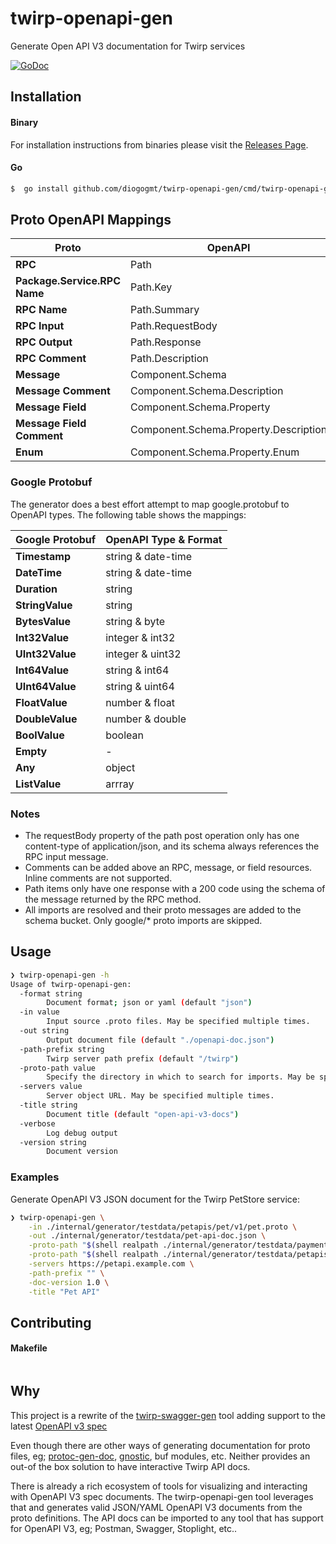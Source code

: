 # twirp-openapi-gen
Generate Open API V3 documentation for Twirp services

[![GoDoc](https://img.shields.io/badge/godoc-reference-5272B4.svg?style=for-the-badge)](https://godoc.org/github.com/blockthrough/twirp-openapi-gen)


## Installation

#### Binary

For installation instructions from binaries please visit the [Releases Page](https://diogogmt/twirp-openapi-gen/releases).

#### Go

```bash
$  go install github.com/diogogmt/twirp-openapi-gen/cmd/twirp-openapi-gen@latest
```

## Proto OpenAPI Mappings

| Proto                        | OpenAPI                               |
|------------------------------|---------------------------------------|
| **RPC**                      | Path                                  |
| **Package.Service.RPC Name** | Path.Key                              |
| **RPC Name**                 | Path.Summary                          |
| **RPC Input**                | Path.RequestBody                      |
| **RPC Output**               | Path.Response                         |
| **RPC Comment**              | Path.Description                      |
| **Message**                  | Component.Schema                      |
| **Message Comment**          | Component.Schema.Description          |
| **Message Field**            | Component.Schema.Property             |
| **Message Field Comment**    | Component.Schema.Property.Description |
| **Enum**                     | Component.Schema.Property.Enum        |


### Google Protobuf

The generator does a best effort attempt to map google.protobuf to OpenAPI types. The following table shows the mappings:

| Google Protobuf | OpenAPI Type & Format |
|-----------------|-----------------------|
| **Timestamp**   | string & date-time    |
| **DateTime**    | string & date-time    |
| **Duration**    | string                |
| **StringValue** | string                |
| **BytesValue**  | string & byte         |
| **Int32Value**  | integer & int32       |
| **UInt32Value** | integer & uint32      |
| **Int64Value**  | string & int64        |
| **UInt64Value** | string & uint64       |
| **FloatValue**  | number & float        |
| **DoubleValue** | number & double       |
| **BoolValue**   | boolean               |
| **Empty**       | -                     |
| **Any**         | object                |
| **ListValue**   | arrray                |


### Notes
* The requestBody property of the path post operation only has one content-type of application/json, and its schema always references the RPC input message.
* Comments can be added above an RPC, message, or field resources. Inline comments are not supported.
* Path items only have one response with a 200 code using the schema of the message returned by the RPC method.
* All imports are resolved and their proto messages are added to the schema bucket. Only google/* proto imports are skipped.


## Usage

```bash
❯ twirp-openapi-gen -h
Usage of twirp-openapi-gen:
  -format string
        Document format; json or yaml (default "json")
  -in value
        Input source .proto files. May be specified multiple times.
  -out string
        Output document file (default "./openapi-doc.json")
  -path-prefix string
        Twirp server path prefix (default "/twirp")
  -proto-path value
        Specify the directory in which to search for imports. May be specified multiple times; directories will be searched in order.  If not given, the current working directory is used.
  -servers value
        Server object URL. May be specified multiple times.
  -title string
        Document title (default "open-api-v3-docs")
  -verbose
        Log debug output
  -version string
        Document version
```

### Examples

Generate OpenAPI V3 JSON document for the Twirp PetStore service:

```bash
❯ twirp-openapi-gen \
    -in ./internal/generator/testdata/petapis/pet/v1/pet.proto \
    -out ./internal/generator/testdata/pet-api-doc.json \
    -proto-path "$(shell realpath ./internal/generator/testdata/paymentapis/)" \
    -proto-path "$(shell realpath ./internal/generator/testdata/petapis/)" \
    -servers https://petapi.example.com \
    -path-prefix "" \
    -doc-version 1.0 \
    -title "Pet API"
```

## Contributing

#### Makefile

```bash

```

## Why

This project is a rewrite of the [twirp-swagger-gen](https://github.com/go-bridget/twirp-swagger-gen) tool adding support to the latest [OpenAPI v3 spec](https://github.com/OAI/OpenAPI-Specification/blob/main/versions/3.0.3.md)

Even though there are other ways of generating documentation for proto files, eg; [protoc-gen-doc](github.com/pseudomuto/protoc-gen-doc/), [gnostic](https://github.com/google/gnostic), buf modules, etc. Neither provides an out-of the box solution to have interactive Twirp API docs. 

There is already a rich ecosystem of tools for visualizing and interacting with OpenAPI V3 spec documents. The twirp-openapi-gen tool leverages that and generates valid JSON/YAML OpenAPI V3 documents from the proto definitions.
The API docs can be imported to any tool that has support for OpenAPI V3, eg; Postman, Swagger, Stoplight, etc..

